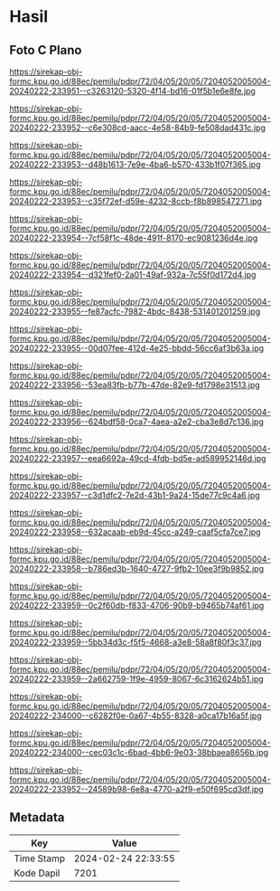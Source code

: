 # Hasil

## Foto C Plano

https://sirekap-obj-formc.kpu.go.id/88ec/pemilu/pdpr/72/04/05/20/05/7204052005004-20240222-233951--c3263120-5320-4f14-bd16-01f5b1e6e8fe.jpg

https://sirekap-obj-formc.kpu.go.id/88ec/pemilu/pdpr/72/04/05/20/05/7204052005004-20240222-233952--c6e308cd-aacc-4e58-84b9-fe508dad431c.jpg

https://sirekap-obj-formc.kpu.go.id/88ec/pemilu/pdpr/72/04/05/20/05/7204052005004-20240222-233953--d48b1613-7e9e-4ba6-b570-433b1f07f365.jpg

https://sirekap-obj-formc.kpu.go.id/88ec/pemilu/pdpr/72/04/05/20/05/7204052005004-20240222-233953--c35f72ef-d59e-4232-8ccb-f8b898547271.jpg

https://sirekap-obj-formc.kpu.go.id/88ec/pemilu/pdpr/72/04/05/20/05/7204052005004-20240222-233954--7cf58f1c-48de-491f-8170-ec9081236d4e.jpg

https://sirekap-obj-formc.kpu.go.id/88ec/pemilu/pdpr/72/04/05/20/05/7204052005004-20240222-233954--d321fef0-2a01-49af-932a-7c55f0d172d4.jpg

https://sirekap-obj-formc.kpu.go.id/88ec/pemilu/pdpr/72/04/05/20/05/7204052005004-20240222-233955--fe87acfc-7982-4bdc-8438-531401201259.jpg

https://sirekap-obj-formc.kpu.go.id/88ec/pemilu/pdpr/72/04/05/20/05/7204052005004-20240222-233955--00d07fee-412d-4e25-bbdd-56cc6af3b63a.jpg

https://sirekap-obj-formc.kpu.go.id/88ec/pemilu/pdpr/72/04/05/20/05/7204052005004-20240222-233956--53ea83fb-b77b-47de-82e9-fd1798e31513.jpg

https://sirekap-obj-formc.kpu.go.id/88ec/pemilu/pdpr/72/04/05/20/05/7204052005004-20240222-233956--624bdf58-0ca7-4aea-a2e2-cba3e8d7c136.jpg

https://sirekap-obj-formc.kpu.go.id/88ec/pemilu/pdpr/72/04/05/20/05/7204052005004-20240222-233957--eea6692a-49cd-4fdb-bd5e-ad589952146d.jpg

https://sirekap-obj-formc.kpu.go.id/88ec/pemilu/pdpr/72/04/05/20/05/7204052005004-20240222-233957--c3d1dfc2-7e2d-43b1-9a24-15de77c9c4a6.jpg

https://sirekap-obj-formc.kpu.go.id/88ec/pemilu/pdpr/72/04/05/20/05/7204052005004-20240222-233958--632acaab-eb9d-45cc-a249-caaf5cfa7ce7.jpg

https://sirekap-obj-formc.kpu.go.id/88ec/pemilu/pdpr/72/04/05/20/05/7204052005004-20240222-233958--b786ed3b-1640-4727-9fb2-10ee3f9b9852.jpg

https://sirekap-obj-formc.kpu.go.id/88ec/pemilu/pdpr/72/04/05/20/05/7204052005004-20240222-233959--0c2f60db-f833-4706-90b9-b9465b74af61.jpg

https://sirekap-obj-formc.kpu.go.id/88ec/pemilu/pdpr/72/04/05/20/05/7204052005004-20240222-233959--5bb34d3c-f5f5-4668-a3e8-58a8f80f3c37.jpg

https://sirekap-obj-formc.kpu.go.id/88ec/pemilu/pdpr/72/04/05/20/05/7204052005004-20240222-233959--2a662759-1f9e-4959-8067-6c3162624b51.jpg

https://sirekap-obj-formc.kpu.go.id/88ec/pemilu/pdpr/72/04/05/20/05/7204052005004-20240222-234000--c6282f0e-0a67-4b55-8328-a0ca17b16a5f.jpg

https://sirekap-obj-formc.kpu.go.id/88ec/pemilu/pdpr/72/04/05/20/05/7204052005004-20240222-234000--cec03c1c-6bad-4bb6-9e03-38bbaea8656b.jpg

https://sirekap-obj-formc.kpu.go.id/88ec/pemilu/pdpr/72/04/05/20/05/7204052005004-20240222-233952--24589b98-6e8a-4770-a2f9-e50f695cd3df.jpg


## Metadata

| Key        | Value               |
| ---------- | ------------------- |
| Time Stamp | 2024-02-24 22:33:55 |
| Kode Dapil | 7201                |



